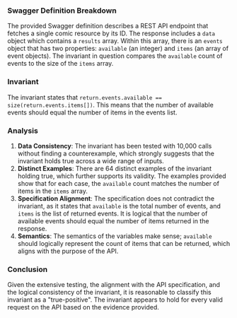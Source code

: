 ### Swagger Definition Breakdown
The provided Swagger definition describes a REST API endpoint that fetches a single comic resource by its ID. The response includes a `data` object which contains a `results` array. Within this array, there is an `events` object that has two properties: `available` (an integer) and `items` (an array of event objects). The invariant in question compares the `available` count of events to the size of the `items` array.

### Invariant
The invariant states that `return.events.available == size(return.events.items[])`. This means that the number of available events should equal the number of items in the events list.

### Analysis
1. **Data Consistency**: The invariant has been tested with 10,000 calls without finding a counterexample, which strongly suggests that the invariant holds true across a wide range of inputs.
2. **Distinct Examples**: There are 64 distinct examples of the invariant holding true, which further supports its validity. The examples provided show that for each case, the `available` count matches the number of items in the `items` array.
3. **Specification Alignment**: The specification does not contradict the invariant, as it states that `available` is the total number of events, and `items` is the list of returned events. It is logical that the number of available events should equal the number of items returned in the response.
4. **Semantics**: The semantics of the variables make sense; `available` should logically represent the count of items that can be returned, which aligns with the purpose of the API.

### Conclusion
Given the extensive testing, the alignment with the API specification, and the logical consistency of the invariant, it is reasonable to classify this invariant as a "true-positive". The invariant appears to hold for every valid request on the API based on the evidence provided.
